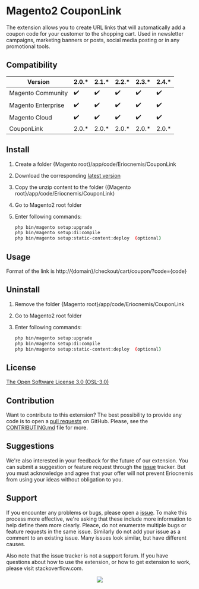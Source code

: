 # Magento2 CouponLink

The extension allows you to create URL links that will automatically add a coupon code for your customer to the shopping cart. Used in newsletter campaigns, marketing banners or posts, social media posting or in any promotional tools.

## Compatibility

Version | 2.0.* | 2.1.* | 2.2.* | 2.3.* | 2.4.*
--- | --- | --- | --- | --- | ---
Magento Community | :heavy_check_mark: | :heavy_check_mark: | :heavy_check_mark: | :heavy_check_mark: | :heavy_check_mark:
Magento Enterprise | :heavy_check_mark: | :heavy_check_mark: | :heavy_check_mark: | :heavy_check_mark: | :heavy_check_mark:
Magento Cloud | :heavy_check_mark: | :heavy_check_mark: | :heavy_check_mark: | :heavy_check_mark: | :heavy_check_mark:
CouponLink | 2.0.* | 2.0.* | 2.0.* | 2.0.* | 2.0.*

## Install

1. Create a folder {Magento root}/app/code/Eriocnemis/CouponLink

2. Download the corresponding [latest version](https://github.com/eriocnemis/m2.CouponLink/releases)

3. Copy the unzip content to the folder ({Magento root}/app/code/Eriocnemis/CouponLink)

4. Go to Magento2 root folder

5. Enter following commands:

    ```bash
    php bin/magento setup:upgrade
    php bin/magento setup:di:compile
    php bin/magento setup:static-content:deploy  (optional)

## Usage

Format of the link is http://{domain}/checkout/cart/coupon/?code={code}

## Uninstall

1. Remove the folder {Magento root}/app/code/Eriocnemis/CouponLink

2. Go to Magento2 root folder

3. Enter following commands:

    ```bash
    php bin/magento setup:upgrade
    php bin/magento setup:di:compile
    php bin/magento setup:static-content:deploy  (optional)

## License

[The Open Software License 3.0 (OSL-3.0)](https://github.com/eriocnemis/m2.CouponLink/blob/master/LICENSE.md)

## Contribution

Want to contribute to this extension? The best possibility to provide any code is to open a [pull requests](https://github.com/eriocnemis/m2.CouponLink/pulls) on GitHub. Please, see the [CONTRIBUTING.md](https://github.com/eriocnemis/m2.CouponLink/blob/master/.github/CONTRIBUTING.md) file for more.

## Suggestions

We're also interested in your feedback for the future of our extension. You can submit a suggestion or feature request through the [issue](https://github.com/eriocnemis/m2.CouponLink/issues) tracker. But you must acknowledge and agree that your offer will not prevent Eriocnemis from using your ideas without obligation to you.

## Support

If you encounter any problems or bugs, please open a [issue](https://github.com/eriocnemis/m2.CouponLink/issues). To make this process more effective, we're asking that these include more information to help define them more clearly. Pleace, do not enumerate multiple bugs or feature requests in the same issue. Similarly do not add your issue as a comment to an existing issue. Many issues look similar, but have different causes.

Also note that the issue tracker is not a support forum. If you have questions about how to use the extension, or how to get extension to work, please visit stackoverflow.com.

<p align="center"><img src="https://avatars3.githubusercontent.com/u/48807026?s=48&v=4"></p>
